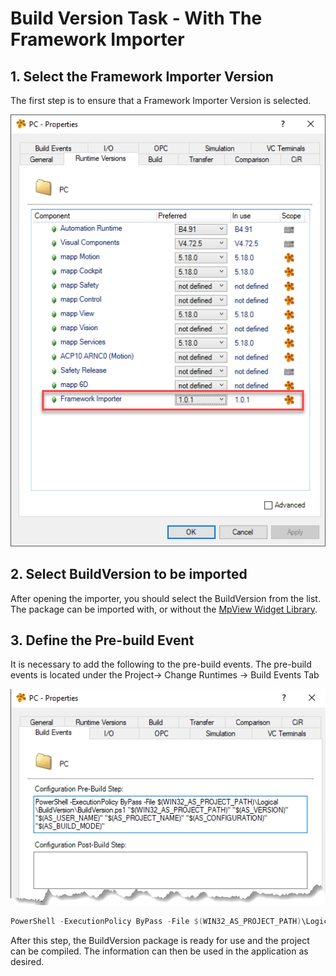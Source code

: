 # Build Version Task - With The Framework Importer

## 1. Select the Framework Importer Version

The first step is to ensure that a Framework Importer Version is selected.

![Framework Importer](../images/Framework%20Importer%20Step%201.png)

## 2. Select BuildVersion to be imported
After opening the importer, you should select the BuildVersion from the list. The package can be imported with, or without the [MpView Widget Library](../MpViewWidgetLibrary/index.md). 

## 3. Define the Pre-build Event
It is necessary to add the following to the pre-build events. The pre-build events is located under the Project-> Change Runtimes -> Build Events Tab

![Pre-Build Event](../images/Framework%20Importer%20Step%203.png)

```powershell
PowerShell -ExecutionPolicy ByPass -File $(WIN32_AS_PROJECT_PATH)\Logical\BuildVersion\BuildVersion.ps1 "$(WIN32_AS_PROJECT_PATH)" "$(AS_VERSION)" "$(AS_USER_NAME)" "$(AS_PROJECT_NAME)" "$(AS_CONFIGURATION)" "$(AS_BUILD_MODE)"
```

After this step, the BuildVersion package is ready for use and the project can be compiled. The information can then be used in the application as desired.